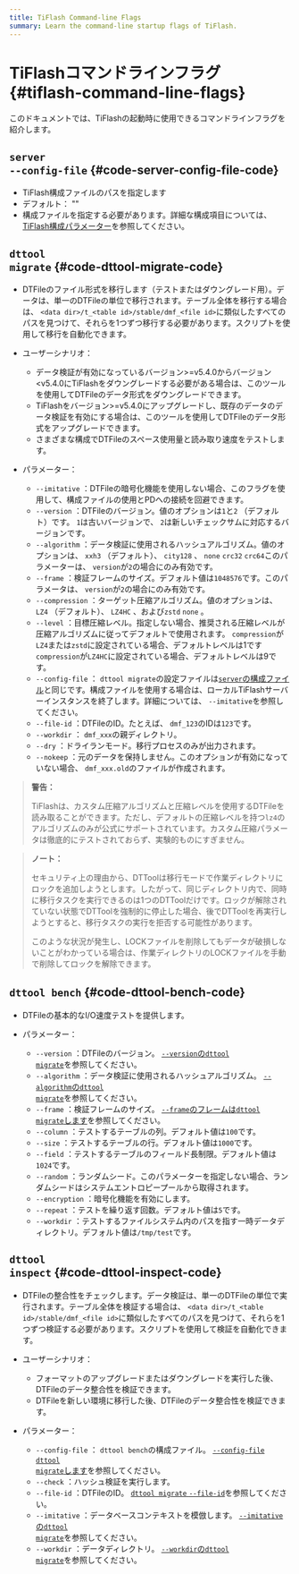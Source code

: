 ```yaml
---
title: TiFlash Command-line Flags
summary: Learn the command-line startup flags of TiFlash.
---
```


# TiFlashコマンドラインフラグ {#tiflash-command-line-flags}

このドキュメントでは、TiFlashの起動時に使用できるコマンドラインフラグを紹介します。

## <code>server --config-file</code> {#code-server-config-file-code}

-   TiFlash構成ファイルのパスを指定します
-   デフォルト： &quot;&quot;
-   構成ファイルを指定する必要があります。詳細な構成項目については、 [TiFlash構成パラメーター](/tiflash/tiflash-configuration.md)を参照してください。

## <code>dttool migrate</code> {#code-dttool-migrate-code}

-   DTFileのファイル形式を移行します（テストまたはダウングレード用）。データは、単一のDTFileの単位で移行されます。テーブル全体を移行する場合は、 `<data dir>/t_<table id>/stable/dmf_<file id>`に類似したすべてのパスを見つけて、それらを1つずつ移行する必要があります。スクリプトを使用して移行を自動化できます。

-   ユーザーシナリオ：

    -   データ検証が有効になっているバージョン&gt;=v5.4.0からバージョン&lt;v5.4.0にTiFlashをダウングレードする必要がある場合は、このツールを使用してDTFileのデータ形式をダウングレードできます。
    -   TiFlashをバージョン&gt;=v5.4.0にアップグレードし、既存のデータのデータ検証を有効にする場合は、このツールを使用してDTFileのデータ形式をアップグレードできます。
    -   さまざまな構成でDTFileのスペース使用量と読み取り速度をテストします。

-   パラメーター：
    -   `--imitative` ：DTFileの暗号化機能を使用しない場合、このフラグを使用して、構成ファイルの使用とPDへの接続を回避できます。
    -   `--version` ：DTFileのバージョン。値のオプションは`1`と`2` （デフォルト）です。 `1`は古いバージョンで、 `2`は新しいチェックサムに対応するバージョンです。
    -   `--algorithm` ：データ検証に使用されるハッシュアルゴリズム。値のオプションは、 `xxh3` （デフォルト）、 `city128` 、 `none` `crc32` `crc64`このパラメーターは、 `version`が`2`の場合にのみ有効です。
    -   `--frame` ：検証フレームのサイズ。デフォルト値は`1048576`です。このパラメータは、 `version`が`2`の場合にのみ有効です。
    -   `--compression` ：ターゲット圧縮アルゴリズム。値のオプションは、 `LZ4` （デフォルト）、 `LZ4HC` 、および`zstd` `none` 。
    -   `--level` ：目標圧縮レベル。指定しない場合、推奨される圧縮レベルが圧縮アルゴリズムに従ってデフォルトで使用されます。 `compression`が`LZ4`または`zstd`に設定されている場合、デフォルトレベルは1です`compression`が`LZ4HC`に設定されている場合、デフォルトレベルは9です。
    -   `--config-file` ： `dttool migrate`の設定ファイルは[`server`の構成ファイル](/tiflash/tiflash-command-line-flags.md#server---config-file)と同じです。構成ファイルを使用する場合は、ローカルTiFlashサーバーインスタンスを終了します。詳細については、 `--imitative`を参照してください。
    -   `--file-id` ：DTFileのID。たとえば、 `dmf_123`のIDは`123`です。
    -   `--workdir` ： `dmf_xxx`の親ディレクトリ。
    -   `--dry` ：ドライランモード。移行プロセスのみが出力されます。
    -   `--nokeep` ：元のデータを保持しません。このオプションが有効になっていない場合、 `dmf_xxx.old`のファイルが作成されます。

> **警告：**
>
> TiFlashは、カスタム圧縮アルゴリズムと圧縮レベルを使用するDTFileを読み取ることができます。ただし、デフォルトの圧縮レベルを持つ`lz4`のアルゴリズムのみが公式にサポートされています。カスタム圧縮パラメータは徹底的にテストされておらず、実験的ものにすぎません。

> **ノート：**
>
> セキュリティ上の理由から、DTToolは移行モードで作業ディレクトリにロックを追加しようとします。したがって、同じディレクトリ内で、同時に移行タスクを実行できるのは1つのDTToolだけです。ロックが解除されていない状態でDTToolを強制的に停止した場合、後でDTToolを再実行しようとすると、移行タスクの実行を拒否する可能性があります。
>
> このような状況が発生し、LOCKファイルを削除してもデータが破損しないことがわかっている場合は、作業ディレクトリのLOCKファイルを手動で削除してロックを解除できます。

## <code>dttool bench</code> {#code-dttool-bench-code}

-   DTFileの基本的なI/O速度テストを提供します。
-   パラメーター：

    -   `--version` ：DTFileのバージョン。 [`--version`の<code>dttool migrate</code>](#dttool-migrate)を参照してください。
    -   `--algorithm` ：データ検証に使用されるハッシュアルゴリズム。 [`--algorithm`の<code>dttool migrate</code>](#dttool-migrate)を参照してください。
    -   `--frame` ：検証フレームのサイズ。 [`--frame`のフレームは<code>dttool migrate</code>します](#dttool-migrate)を参照してください。
    -   `--column` ：テストするテーブルの列。デフォルト値は`100`です。
    -   `--size` ：テストするテーブルの行。デフォルト値は`1000`です。
    -   `--field` ：テストするテーブルのフィールド長制限。デフォルト値は`1024`です。
    -   `--random` ：ランダムシード。このパラメーターを指定しない場合、ランダムシードはシステムエントロピープールから取得されます。
    -   `--encryption` ：暗号化機能を有効にします。
    -   `--repeat` ：テストを繰り返す回数。デフォルト値は`5`です。
    -   `--workdir` ：テストするファイルシステム内のパスを指す一時データディレクトリ。デフォルト値は`/tmp/test`です。

## <code>dttool inspect</code> {#code-dttool-inspect-code}

-   DTFileの整合性をチェックします。データ検証は、単一のDTFileの単位で実行されます。テーブル全体を検証する場合は、 `<data dir>/t_<table id>/stable/dmf_<file id>`に類似したすべてのパスを見つけて、それらを1つずつ検証する必要があります。スクリプトを使用して検証を自動化できます。

-   ユーザーシナリオ：

    -   フォーマットのアップグレードまたはダウングレードを実行した後、DTFileのデータ整合性を検証できます。
    -   DTFileを新しい環境に移行した後、DTFileのデータ整合性を検証できます。

-   パラメーター：

    -   `--config-file` ： `dttool bench`の構成ファイル。 [`--config-file` <code>dttool migrate</code>します](#dttool-migrate)を参照してください。
    -   `--check` ：ハッシュ検証を実行します。
    -   `--file-id` ：DTFileのID。 [`dttool migrate` <code>--file-id</code>](#dttool-migrate)を参照してください。
    -   `--imitative` ：データベースコンテキストを模倣します。 [`--imitative`の<code>dttool migrate</code>](#dttool-migrate)を参照してください。
    -   `--workdir` ：データディレクトリ。 [`--workdir`の<code>dttool migrate</code>](#dttool-migrate)を参照してください。
